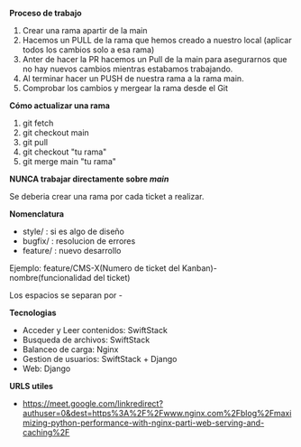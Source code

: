 **Proceso de trabajo**
  1. Crear una rama apartir de la main
  2. Hacemos un PULL de la rama que hemos creado a nuestro local (aplicar todos los cambios solo a esa rama)
  3. Anter de hacer la PR hacemos un Pull de la main para asegurarnos que no hay nuevos cambios mientras estabamos trabajando.
  4. Al terminar hacer un PUSH de nuestra rama a la rama main.
  5. Comprobar los cambios y mergear la rama desde el Git

**Cómo actualizar una rama**
  1. git fetch
  2. git checkout main
  3. git pull
  4. git checkout "tu rama"
  5. git merge main "tu rama"

**NUNCA trabajar directamente sobre *main***

Se deberia crear una rama por cada ticket a realizar.

**Nomenclatura**

- style/ : si es algo de diseño
- bugfix/ : resolucion de errores
- feature/ : nuevo desarrollo

Ejemplo: feature/CMS-X(Numero de ticket del Kanban)-nombre(funcionalidad del ticket)

Los espacios se separan por -

**Tecnologias**
- Acceder y Leer contenidos: SwiftStack
- Busqueda de archivos: SwiftStack
- Balanceo de carga: Nginx
- Gestion de usuarios: SwiftStack + Django 
- Web: Django

**URLS utiles**
- https://meet.google.com/linkredirect?authuser=0&dest=https%3A%2F%2Fwww.nginx.com%2Fblog%2Fmaximizing-python-performance-with-nginx-parti-web-serving-and-caching%2F
